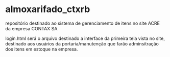 # almoxarifado_ctxrb
repositório destinado ao sistema de gerenciamento de itens no site ACRE da empresa CONTAX SA

login.html será o arquivo destinado a interface da primeira tela vista no site, destinado aos usuários da portaria/manutenção que farão adminsitração dos itens em estoque na empresa.